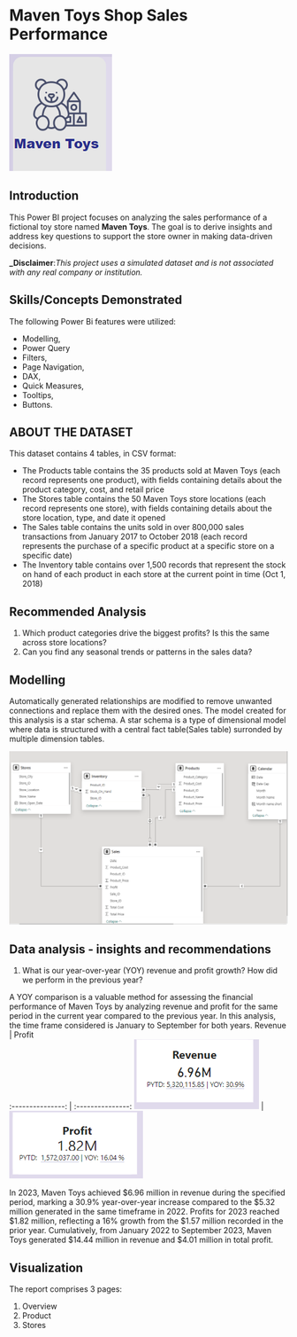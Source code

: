 # Maven Toys Shop Sales Performance 

![](Intro_Image.png)

## Introduction
This Power BI project focuses on analyzing the sales performance of a fictional toy store named **Maven Toys**. The goal is to derive insights and address key questions to support the store owner in making data-driven decisions.

**_Disclaimer**:_This project uses a simulated dataset and is not associated with any real company or institution._

## Skills/Concepts Demonstrated
The following Power Bi features were utilized:
- Modelling,
- Power Query
- Filters,
- Page Navigation,
- DAX,
- Quick Measures,
- Tooltips,
- Buttons.

## ABOUT THE DATASET

This dataset contains 4 tables, in CSV format:
- The Products table contains the 35 products sold at Maven Toys (each record represents
one product), with fields containing details about the product category, cost, and retail price
- The Stores table contains the 50 Maven Toys store locations (each record represents one
store), with fields containing details about the store location, type, and date it opened
- The Sales table contains the units sold in over 800,000 sales transactions from January
2017 to October 2018 (each record represents the purchase of a specific product at a specific
store on a specific date)
- The Inventory table contains over 1,500 records that represent the stock on hand of each
product in each store at the current point in time (Oct 1, 2018)

## Recommended Analysis
1.  Which product categories drive the biggest profits? Is this the same across
store locations?
2.  Can you find any seasonal trends or patterns in the sales data?

## Modelling

Automatically generated relationships are modified to remove unwanted connections and replace them with the desired ones. The model created for this analysis is a star schema. 
A star schema is a type of dimensional model where data is structured with a central fact table(Sales table) surronded by multiple dimension tables.

![](Adjusted_Model.png)

## Data analysis - insights and recommendations

1.	What is our year-over-year (YOY) revenue and profit growth? How did we perform in the previous year?

A YOY comparison is a valuable method for assessing the financial performance of Maven Toys by analyzing revenue and profit for the same period in the current year compared to the previous year. In this analysis, the time frame considered is January to September for both years.
Revenue         | Profit             
:---------------: | :---------------: 
![](Revenue.png) | ![](Profit2023.png)


In 2023, Maven Toys achieved $6.96 million in revenue during the specified period, marking a 30.9% year-over-year increase compared to the $5.32 million generated in the same timeframe in 2022. Profits for 2023 reached $1.82 million, reflecting a 16% growth from the $1.57 million recorded in the prior year. Cumulatively, from January 2022 to September 2023, Maven Toys generated $14.44 million in revenue and $4.01 million in total profit.

## Visualization

The report comprises 3 pages:
1. Overview
2. Product
3. Stores




